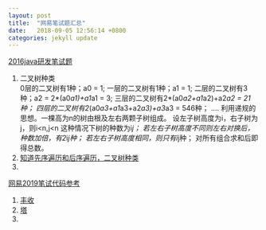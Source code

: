 ```yaml
---
layout: post
title:  "网易笔试题汇总"
date:   2018-09-05 12:56:14 +0800
categories: jekyll update
---
```


[2016java研发笔试题](https://blog.csdn.net/lisonglisonglisong/article/details/51038041)
<br>
1. 二叉树种类<br>
0层的二叉树有1种；a0 = 1;
一层的二叉树有1种；a1 = 1;
二层的二叉树有3种；a2 = 2*(a0*a1)+a1*a1 = 3;
三层的二叉树有2*(a0*a2+a1*a2)+a2*a2 = 21种；
四层的二叉树有2*(a0*a3+a1*a3+a2*a3)+a3*a3 = 546种；
....
利用递规的思想。一棵高为n的树由根及左右两颗子树组成。
设左子树高度为i，右子树为j，则i<n,j<n
这种情况下树的种数为i*j；
若左右子树高度不同则左右对换后，种数加倍，有2*i*j种；
若左右子树高度相同，则只有i*j种；
对所有组合求和后即得总数。
2. [知道先序遍历和后序遍历，二叉树种类](https://blog.csdn.net/superxiaolong123/article/details/77064675)
3. 
[网易2019笔试代码参考](https://www.nowcoder.com/discuss/92989?type=2)
1. [丰收](https://blog.csdn.net/qq_29762941/article/details/81747075)
2. [塔](https://www.nowcoder.com/questionTerminal/54868056c5664586b121d9098d008719?orderByHotValue=1&page=1&onlyReference=false)
3. 














